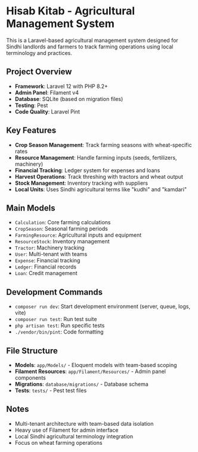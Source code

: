 # Hisab Kitab - Agricultural Management System

This is a Laravel-based agricultural management system designed for Sindhi landlords and farmers to track farming operations using local terminology and practices.

## Project Overview

- **Framework**: Laravel 12 with PHP 8.2+
- **Admin Panel**: Filament v4
- **Database**: SQLite (based on migration files)
- **Testing**: Pest
- **Code Quality**: Laravel Pint

## Key Features

- **Crop Season Management**: Track farming seasons with wheat-specific rates
- **Resource Management**: Handle farming inputs (seeds, fertilizers, machinery)
- **Financial Tracking**: Ledger system for expenses and loans
- **Harvest Operations**: Track threshing with tractors and wheat output
- **Stock Management**: Inventory tracking with suppliers
- **Local Units**: Uses Sindhi agricultural terms like "kudhi" and "kamdari"

## Main Models

- `Calculation`: Core farming calculations
- `CropSeason`: Seasonal farming periods
- `FarmingResource`: Agricultural inputs and equipment
- `ResourceStock`: Inventory management
- `Tractor`: Machinery tracking
- `User`: Multi-tenant with teams
- `Expense`: Financial tracking
- `Ledger`: Financial records
- `Loan`: Credit management

## Development Commands

- `composer run dev`: Start development environment (server, queue, logs, vite)
- `composer run test`: Run test suite
- `php artisan test`: Run specific tests
- `./vendor/bin/pint`: Code formatting

## File Structure

- **Models**: `app/Models/` - Eloquent models with team-based scoping
- **Filament Resources**: `app/Filament/Resources/` - Admin panel components
- **Migrations**: `database/migrations/` - Database schema
- **Tests**: `tests/` - Pest test files

## Notes

- Multi-tenant architecture with team-based data isolation
- Heavy use of Filament for admin interface
- Local Sindhi agricultural terminology integration
- Focus on wheat farming operations